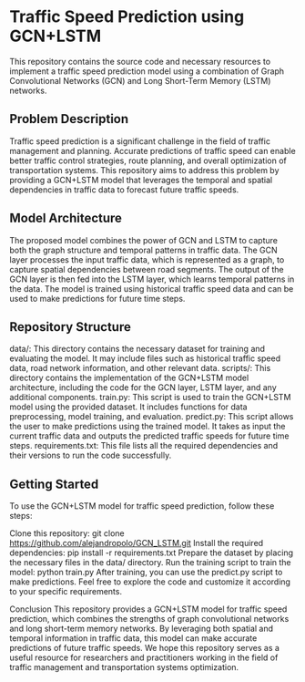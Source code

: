# Traffic Speed Prediction using GCN+LSTM

This repository contains the source code and necessary resources to implement a traffic speed prediction model using a combination of Graph Convolutional Networks (GCN) and Long Short-Term Memory (LSTM) networks.

## Problem Description

Traffic speed prediction is a significant challenge in the field of traffic management and planning. Accurate predictions of traffic speed can enable better traffic control strategies, route planning, and overall optimization of transportation systems. This repository aims to address this problem by providing a GCN+LSTM model that leverages the temporal and spatial dependencies in traffic data to forecast future traffic speeds.

## Model Architecture

The proposed model combines the power of GCN and LSTM to capture both the graph structure and temporal patterns in traffic data. The GCN layer processes the input traffic data, which is represented as a graph, to capture spatial dependencies between road segments. The output of the GCN layer is then fed into the LSTM layer, which learns temporal patterns in the data. The model is trained using historical traffic speed data and can be used to make predictions for future time steps.

## Repository Structure

data/: This directory contains the necessary dataset for training and evaluating the model. It may include files such as historical traffic speed data, road network information, and other relevant data.
scripts/: This directory contains the implementation of the GCN+LSTM model architecture, including the code for the GCN layer, LSTM layer, and any additional components.
train.py: This script is used to train the GCN+LSTM model using the provided dataset. It includes functions for data preprocessing, model training, and evaluation.
predict.py: This script allows the user to make predictions using the trained model. It takes as input the current traffic data and outputs the predicted traffic speeds for future time steps.
requirements.txt: This file lists all the required dependencies and their versions to run the code successfully.

## Getting Started

To use the GCN+LSTM model for traffic speed prediction, follow these steps:

Clone this repository: git clone https://github.com/alejandropolo/GCN_LSTM.git
Install the required dependencies: pip install -r requirements.txt
Prepare the dataset by placing the necessary files in the data/ directory.
Run the training script to train the model: python train.py
After training, you can use the predict.py script to make predictions.
Feel free to explore the code and customize it according to your specific requirements.

Conclusion
This repository provides a GCN+LSTM model for traffic speed prediction, which combines the strengths of graph convolutional networks and long short-term memory networks. By leveraging both spatial and temporal information in traffic data, this model can make accurate predictions of future traffic speeds. We hope this repository serves as a useful resource for researchers and practitioners working in the field of traffic management and transportation systems optimization.
